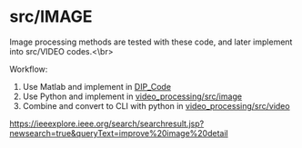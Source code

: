 # src/IMAGE

Image processing methods are tested with these code, and later implement into src/VIDEO codes.<\br>

Workflow:

1. Use Matlab and implement in [DIP_Code](https://github.com/belongtothenight/DIP_Code)
2. Use Python and implement in [video_processing/src/image](https://github.com/belongtothenight/video_processing/tree/main/src/image)
3. Combine and convert to CLI with python in [video_processing/src/video](https://github.com/belongtothenight/video_processing/tree/main/src/video)

https://ieeexplore.ieee.org/search/searchresult.jsp?newsearch=true&queryText=improve%20image%20detail
